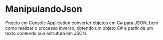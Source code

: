 # ManipulandoJson
Projeto em Console Application  converter objetos em C# para JSON, bem como realizar o processo inverso, obtendo um objeto C# a partir de um texto contendo sua estrutura em JSON.

